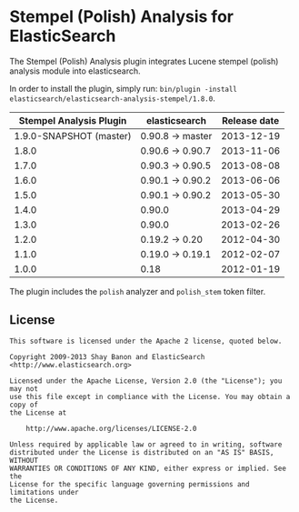 Stempel (Polish) Analysis for ElasticSearch
==================================

The Stempel (Polish) Analysis plugin integrates Lucene stempel (polish) analysis module into elasticsearch.

In order to install the plugin, simply run: `bin/plugin -install elasticsearch/elasticsearch-analysis-stempel/1.8.0`.

|  Stempel Analysis Plugin | elasticsearch    | Release date |
|--------------------------|------------------|:------------:|
| 1.9.0-SNAPSHOT (master)  | 0.90.8 -> master |  2013-12-19  |
| 1.8.0                    | 0.90.6 -> 0.90.7 |  2013-11-06  |
| 1.7.0                    | 0.90.3 -> 0.90.5 |  2013-08-08  |
| 1.6.0                    | 0.90.1 -> 0.90.2 |  2013-06-06  |
| 1.5.0                    | 0.90.1 -> 0.90.2 |  2013-05-30  |
| 1.4.0                    | 0.90.0           |  2013-04-29  |
| 1.3.0                    | 0.90.0           |  2013-02-26  |
| 1.2.0                    | 0.19.2 -> 0.20   |  2012-04-30  |
| 1.1.0                    | 0.19.0 -> 0.19.1 |  2012-02-07  |
| 1.0.0                    | 0.18             |  2012-01-19  |

The plugin includes the `polish` analyzer and `polish_stem` token filter.

License
-------

    This software is licensed under the Apache 2 license, quoted below.

    Copyright 2009-2013 Shay Banon and ElasticSearch <http://www.elasticsearch.org>

    Licensed under the Apache License, Version 2.0 (the "License"); you may not
    use this file except in compliance with the License. You may obtain a copy of
    the License at

        http://www.apache.org/licenses/LICENSE-2.0

    Unless required by applicable law or agreed to in writing, software
    distributed under the License is distributed on an "AS IS" BASIS, WITHOUT
    WARRANTIES OR CONDITIONS OF ANY KIND, either express or implied. See the
    License for the specific language governing permissions and limitations under
    the License.
